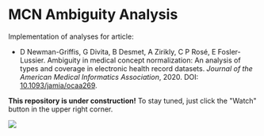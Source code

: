 # MCN Ambiguity Analysis
Implementation of analyses for article:

- D Newman-Griffis, G Divita, B Desmet, A Zirikly, C P Rosé, E Fosler-Lussier. Ambiguity in medical concept normalization: An analysis of types and coverage in electronic health record datasets. _Journal of the American Medical Informatics Association_, 2020. DOI: [10.1093/jamia/ocaa269](https://doi.org/10.1093/jamia/ocaa269).

**This repository is under construction!**  To stay tuned, just click the "Watch" button in the upper right corner.

<img src="https://cc.nih.gov/internet/general/images/NIH_CC_logo.png" />
